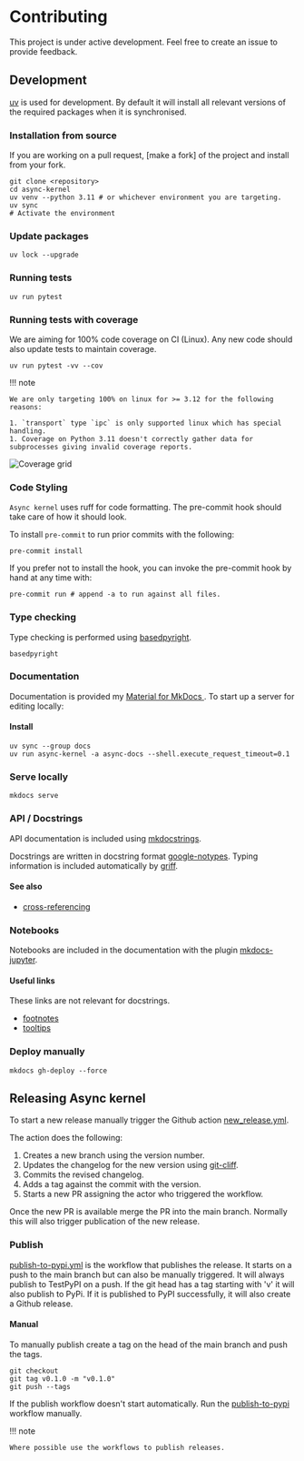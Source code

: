 # Contributing

This project is under active development. Feel free to create an issue to provide feedback.

## Development

[uv](https://docs.astral.sh/uv/) is used for development. By default it will install all
relevant versions of the required packages when it is synchronised.

### Installation from source

If you are working on a pull request, [make a fork] of the project and install from your fork.

```shell
git clone <repository>
cd async-kernel
uv venv --python 3.11 # or whichever environment you are targeting.
uv sync
# Activate the environment
```

### Update packages

```shell
uv lock --upgrade
```

### Running tests

```shell
uv run pytest
```

### Running tests with coverage

We are aiming for 100% code coverage on CI (Linux). Any new code should also update tests to maintain coverage.

```shell
uv run pytest -vv --cov
```

!!! note

    We are only targeting 100% on linux for >= 3.12 for the following reasons:

    1. `transport` type `ipc` is only supported linux which has special handling.
    1. Coverage on Python 3.11 doesn't correctly gather data for subprocesses giving invalid coverage reports.

![Coverage grid](https://codecov.io/github/fleming79/async-kernel/graphs/tree.svg?token=PX0RWNKT85)

### Code Styling

`Async kernel` uses ruff for code formatting. The pre-commit hook should take care of how it should look.

To install `pre-commit` to run prior commits with the following:

```shell
pre-commit install
```

If you prefer not to install the hook, you can invoke the pre-commit hook by hand at any time with:

```shell
pre-commit run # append -a to run against all files.
```

### Type checking

Type checking is performed using [basedpyright](https://docs.basedpyright.com/).

```shell
basedpyright
```

### Documentation

Documentation is provided my [Material for MkDocs ](https://squidfunk.github.io/mkdocs-material/). To start up a server for editing locally:

#### Install

```shell
uv sync --group docs
uv run async-kernel -a async-docs --shell.execute_request_timeout=0.1
```

### Serve locally

```shell
mkdocs serve 
```

### API / Docstrings

API documentation is included using [mkdocstrings](https://mkdocstrings.github.io/).

Docstrings are written in docstring format [google-notypes](https://mkdocstrings.github.io/griffe/reference/docstrings/?h=google#google-style).
Typing information is included automatically by [griff](https://mkdocstrings.github.io/griffe).

#### See also

- [cross-referencing](https://mkdocstrings.github.io/usage/#cross-references)

### Notebooks

Notebooks are included in the documentation with the plugin [mkdocs-jupyter](https://github.com/danielfrg/mkdocs-jupyter).

#### Useful links

These links are not relevant for docstrings.

- [footnotes](https://squidfunk.github.io/mkdocs-material/reference/footnotes/#usage)
- [tooltips](https://squidfunk.github.io/mkdocs-material/reference/tooltips/#usage)

### Deploy manually

```shell
mkdocs gh-deploy --force
```

## Releasing Async kernel

To start a new release manually trigger the Github action [new_release.yml](https://github.com/fleming79/async-kernel/actions/workflows/new_release.yml).

The action does the following:

1. Creates a new branch using the version number.
1. Updates the changelog for the new version using [git-cliff](https://git-cliff.org/).
1. Commits the revised changelog.
1. Adds a tag against the commit with the version.
1. Starts a new PR assigning the actor who triggered the workflow.

Once the new PR is available merge the PR into the main branch.
Normally this will also trigger publication of the new release.

### Publish

[publish-to-pypi.yml](https://github.com/fleming79/async-kernel/actions/workflows/publish-to-pypi.yml) is
the workflow that publishes the release. It starts on a push to the main branch but can also be manually triggered.
It will always publish to TestPyPI on a push. If the git head has a tag starting with 'v' it will also publish
to PyPi. If it is published to PyPI successfully, it will also create a Github release.

#### Manual

To manually publish create a tag on the head of the main branch and push the tags.

```
git checkout
git tag v0.1.0 -m "v0.1.0"
git push --tags
```

If the publish workflow doesn't start automatically. Run the [publish-to-pypi](https://github.com/fleming79/async-kernel/actions/workflows/publish-to-pypi.yml)
workflow manually.

!!! note

    Where possible use the workflows to publish releases.
